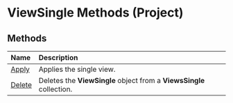 
# ViewSingle Methods (Project)

## Methods



|**Name**|**Description**|
|:-----|:-----|
|[Apply](eafd9cdd-bb4f-51c1-4639-d852dec3f3f8.md)|Applies the single view.|
|[Delete](a062d8b9-b68c-deff-9e26-b7f25fa8d829.md)|Deletes the  **ViewSingle** object from a **ViewsSingle** collection.|
